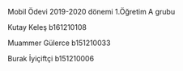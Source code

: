 Mobil Ödevi 2019-2020 dönemi 1.Öğretim A grubu

Kutay Keleş b161210108

Muammer Gülerce b151210033  

Burak İyiçiftçi b151210006
